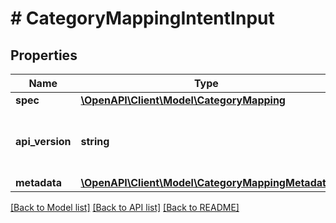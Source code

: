 # # CategoryMappingIntentInput

## Properties

Name | Type | Description | Notes
------------ | ------------- | ------------- | -------------
**spec** | [**\OpenAPI\Client\Model\CategoryMapping**](CategoryMapping.md) |  |
**api_version** | **string** | API Version of the Nutanix v3 API framework. | [optional] [default to '3.1.0']
**metadata** | [**\OpenAPI\Client\Model\CategoryMappingMetadata**](CategoryMappingMetadata.md) |  |

[[Back to Model list]](../../README.md#models) [[Back to API list]](../../README.md#endpoints) [[Back to README]](../../README.md)
